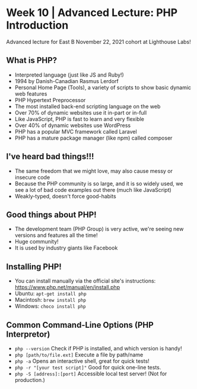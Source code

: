 # Week 10 | Advanced Lecture: PHP Introduction
Advanced lecture for East B November 22, 2021 cohort at Lighthouse Labs!

## What is PHP?
- Interpreted language (just like JS and Ruby!)
- 1994 by Danish-Canadian Rasmus Lerdorf
- Personal Home Page (Tools), a variety of scripts to show basic dynamic web features
- PHP Hypertext Preprocessor
- The most installed back-end scripting language on the web
- Over 70% of dynamic websites use it in-part or in-full
- Like JavaScript, PHP is fast to learn and very flexible
- Over 40% of dynamic websites use WordPress
- PHP has a popular MVC framework called Laravel
- PHP has a mature package manager (like npm) called composer

## I've heard bad things!!!
- The same freedom that we might love, may also cause messy or insecure code
- Because the PHP community is so large, and it is so widely used, we see a lot of bad code examples out there (much like JavaScript)
- Weakly-typed, doesn't force good-habits

## Good things about PHP!
- The development team (PHP Group) is very active, we're seeing new versions and features all the time!
- Huge community!
- It is used by industry giants like Facebook

## Installing PHP!
- You can install manually via the official site's instructions: https://www.php.net/manual/en/install.php
- Ubuntu: `apt-get install php`
- Macintosh: `brew install php`
- Windows: `choco install php`

## Common Command-Line Options (PHP Interpretor)
- `php --version` Check if PHP is installed, and which version is handy!
- `php [path/to/file.ext]` Execute a file by path/name
- `php -a` Opens an interactive shell, great for quick tests!
- `php -r "[your test script]"` Good for quick one-line tests.
- `php -S [address]:[port]` Accessible local test server! (Not for production.)
